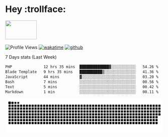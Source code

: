 # Hey :trollface:
<a href="#">
    <img src="https://media1.giphy.com/media/L0C3eo0XgklO7iqXRC/source.gif" width="100" height="60"/>
</a>

![Profile Views](https://visitor-badge.glitch.me/badge?page_id=saedyousef.saedyousef&left_color=grey&right_color=blue&left_text=👀+Profile+Views)
[![wakatime](https://wakatime.com/badge/user/03bf07e2-4c78-4826-8603-8922f0241061.svg)](https://wakatime.com/@03bf07e2-4c78-4826-8603-8922f0241061)
[![github](https://img.shields.io/github/followers/saedyousef?logo=github&style=plastic)](https://github.com/saedyousef?tab=followers)

<!-- <img src="https://github-readme-stats.vercel.app/api?username=saedyousef&show_icons=true&count_private=true" width="100%" /> --> 

7 Days stats (Last Week)
<!--START_SECTION:waka-->

```text
PHP              12 hrs 35 mins  █████████████▓░░░░░░░░░░░   54.26 %
Blade Template   9 hrs 35 mins   ██████████▒░░░░░░░░░░░░░░   41.36 %
JavaScript       44 mins         ▓░░░░░░░░░░░░░░░░░░░░░░░░   03.20 %
Bash             7 mins          ░░░░░░░░░░░░░░░░░░░░░░░░░   00.56 %
Text             5 mins          ░░░░░░░░░░░░░░░░░░░░░░░░░   00.42 %
Markdown         1 min           ░░░░░░░░░░░░░░░░░░░░░░░░░   00.11 %
```

<!--END_SECTION:waka-->
    
![github contribution grid snake animation](https://raw.githubusercontent.com/saedyousef/saedyousef/output/github-contribution-grid-snake.svg)

